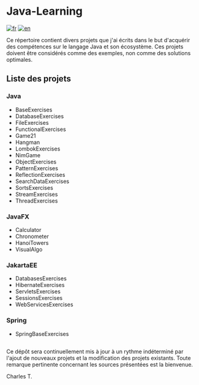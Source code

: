 # Java-Learning


[![fr](https://img.shields.io/badge/lang-fr-blue.svg)](https://github.com/chalodss/Learning-Programming/blob/main/Java-Learning/README.md)
[![en](https://img.shields.io/badge/lang-en-green.svg)](https://github.com/chalodss/Learning-Programming/blob/main/Java-Learning/README.en.md)

Ce répertoire contient divers projets que j'ai écrits dans le but d'acquérir des compétences sur le langage Java et son écosystème. Ces projets doivent être considérés comme des exemples, non comme des solutions optimales.

## Liste des projets


### Java

- BaseExercises
- DatabaseExercises
- FileExercises
- FunctionalExercises
- Game21
- Hangman
- LombokExercises
- NimGame
- ObjectExercises
- PatternExercises
- ReflectionExercises
- SearchDataExercises
- SortsExercises
- StreamExercises
- ThreadExercises

### JavaFX

- Calculator
- Chronometer
- HanoiTowers
- VisualAlgo

### JakartaEE

- DatabasesExercises
- HibernateExercises
- ServletsExercises
- SessionsExercises
- WebServicesExercises

### Spring

- SpringBaseExercises

##

Ce dépôt sera continuellement mis à jour à un rythme indéterminé par l'ajout de nouveaux projets et la modification des projets existants. Toute remarque pertinente concernant les sources présentées est la bienvenue.

Charles T.
